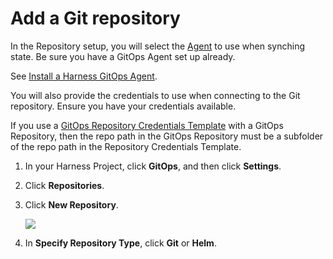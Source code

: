 # Add a Git repository

In the Repository setup, you will select the [Agent](install-a-harness-git-ops-agent.md) to use when synching state. Be sure you have a GitOps Agent set up already.

See [Install a Harness GitOps Agent](install-a-harness-git-ops-agent.md).

You will also provide the credentials to use when connecting to the Git repository. Ensure you have your credentials available.

If you use a [GitOps Repository Credentials Template](add-harness-git-ops-repository-credentials-template.md) with a GitOps Repository, then the repo path in the GitOps Repository must be a subfolder of the repo path in the Repository Credentials Template.

1. In your Harness Project, click **GitOps**, and then click **Settings**.
2. Click **Repositories**.
3. Click **New Repository**.

   ![](./static/add-a-harness-git-ops-repository-80.png)

4. In **Specify Repository Type**, click **Git** or **Helm**.
